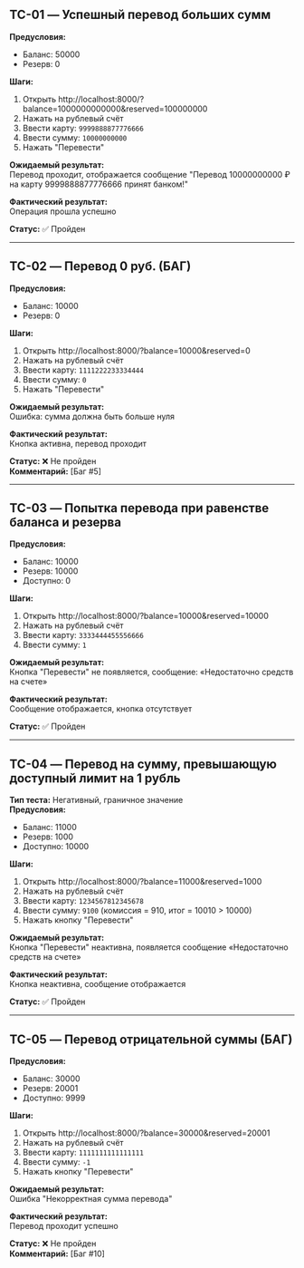 ## TC-01 — Успешный перевод больших сумм

**Предусловия:**  
- Баланс: 50000  
- Резерв: 0

**Шаги:**  
1. Открыть http://localhost:8000/?balance=1000000000000&reserved=100000000 
2. Нажать на рублевый счёт
3. Ввести карту: `9999888877776666`  
4. Ввести сумму: `10000000000`
5. Нажать "Перевести"

**Ожидаемый результат:**  
Перевод проходит, отображается сообщение "Перевод 10000000000 ₽ на карту 9999888877776666 принят банком!"

**Фактический результат:**  
Операция прошла успешно

**Статус:** ✅ Пройден

---

## TC-02 — Перевод 0 руб. (БАГ)

**Предусловия:**  
- Баланс: 10000  
- Резерв: 0

**Шаги:**  
1. Открыть http://localhost:8000/?balance=10000&reserved=0  
2. Нажать на рублевый счёт
3. Ввести карту: `1111222233334444`  
4. Ввести сумму: `0`  
5. Нажать "Перевести"

**Ожидаемый результат:**  
Ошибка: сумма должна быть больше нуля

**Фактический результат:**  
Кнопка активна, перевод проходит

**Статус:** ❌ Не пройден  
**Комментарий:** [Баг #5]

---

## TC-03 — Попытка перевода при равенстве баланса и резерва

**Предусловия:**  
- Баланс: 10000  
- Резерв: 10000  
- Доступно: 0

**Шаги:**  
1. Открыть http://localhost:8000/?balance=10000&reserved=10000 
2. Нажать на рублевый счёт
3. Ввести карту: `3333444455556666`  
4. Ввести сумму: `1`

**Ожидаемый результат:**  
Кнопка "Перевести" не появляется, сообщение: «Недостаточно средств на счете»

**Фактический результат:**  
Сообщение отображается, кнопка отсутствует

**Статус:** ✅ Пройден

---

## TC-04 — Перевод на сумму, превышающую доступный лимит на 1 рубль

**Тип теста:** Негативный, граничное значение  
**Предусловия:**  
- Баланс: 11000  
- Резерв: 1000  
- Доступно: 10000

**Шаги:**  
1. Открыть http://localhost:8000/?balance=11000&reserved=1000 
2. Нажать на рублевый счёт
3. Ввести карту: `1234567812345678`  
4. Ввести сумму: `9100` (комиссия = 910, итог = 10010 > 10000)  
5. Нажать кнопку "Перевести"

**Ожидаемый результат:**  
Кнопка "Перевести" неактивна, появляется сообщение «Недостаточно средств на счете»

**Фактический результат:**  
Кнопка неактивна, сообщение отображается

**Статус:** ✅ Пройден

---

## TC-05 — Перевод отрицательной суммы (БАГ)

**Предусловия:**  
- Баланс: 30000  
- Резерв: 20001  
- Доступно: 9999

**Шаги:**  
1. Открыть http://localhost:8000/?balance=30000&reserved=20001 
2. Нажать на рублевый счёт
2. Ввести карту: `1111111111111111` 
2. Ввести сумму: `-1`
3. Нажать кнопку "Перевести"

**Ожидаемый результат:**  
Ошибка "Некорректная сумма перевода"

**Фактический результат:**  
Перевод проходит успешно

**Статус:** ❌ Не пройден  
**Комментарий:** [Баг #10]
